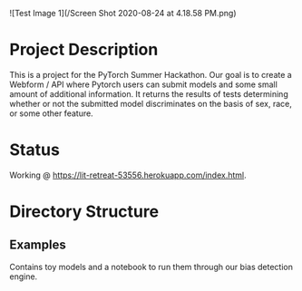 ![Test Image 1](/Screen Shot 2020-08-24 at 4.18.58 PM.png)



# Project Description

This is a project for the PyTorch Summer Hackathon. Our goal is to create a Webform / API where Pytorch users can submit models and some small amount of additional information. It returns the results of tests determining whether or not the submitted model discriminates on the basis of sex, race, or some other feature.

# Status

Working @ https://lit-retreat-53556.herokuapp.com/index.html.

# Directory Structure

## Examples 

Contains toy models and a notebook to run them through our bias detection engine.
